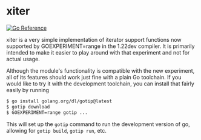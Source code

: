 xiter
=====

[![Go Reference](https://pkg.go.dev/badge/deedles.dev/xiter.svg)](https://pkg.go.dev/deedles.dev/xiter)

xiter is a very simple implementation of iterator support functions now supported by GOEXPERIMENT=range in the 1.22dev compiler. It is primarily intended to make it easier to play around with that experiment and not for actual usage.

Although the module's functionality is compatible with the new experiment, all of its features should work just fine with a plain Go toolchain. If you would like to try it with the development toolchain, you can install that fairly easily by running

```bash
$ go install golang.org/dl/gotip@latest
$ gotip download
$ GOEXPERIMENT=range gotip ... 
```

This will set up the `gotip` command to run the development version of go, allowing for `gotip build`, `gotip run`, etc.
